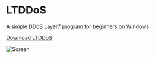 # LTDDoS
A simple DDoS Layer7 program for beginners on Windows

[Download LTDDoS](https://github.com/p1mpus/LTDDoS/releases)

![Screen](https://github.com/p1mpus/ltddos/assets/45327810/a1160caf-1cab-4b20-af66-8726ac43e5cf)
